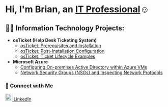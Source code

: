 <h1>Hi, I'm Brian, an <a href="https://linkedin.com/in/brianthoby">IT Professional</a>☺</h1>

<h2>👨‍💻 Information Technology Projects:</h2>

- <b>osTicket (Help Desk Ticketing System)</b>
  - [osTicket: Prerequisites and Installation](https://github.com/brianthoby/osticket-prereqs)
  - [osTicket: Post-Installation Configuration](https://github.com/brianthoby/post-install-config)
  - [osTicket: Ticket Lifecycle Examples](https://github.com/brianthobyticket-lifecycle)
- <b>Microsoft Azure</b>
  - [Configuring On-premises Active Directory within Azure VMs](https://github.com/brianthoby/configure-ad)
  - [Network Security Groups (NSGs) and Inspecting Network Protocols](https://github.com/brianthoby/azure-network-protocols)

### 🤳  Connect with Me

<p align="left">
  <a href="https://linkedin.com/in/brianthoby/">
    <img alt="LinkedIn" width="22px" src="https://cdn.jsdelivr.net/npm/simple-icons@v3/icons/linkedin.svg" />
    LinkedIn
  </a>
</p>
